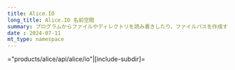 ```yaml
---
title: Alice.IO
long_title: Alice.IO 名前空間
summary: プログラムからファイルやディレクトリを読み書きしたり、ファイルパスを作成する関数があります。
date : 2024-07-11
mt_type: namespace
---
```


="products/alice/api/alice/io"|[include-subdir]=